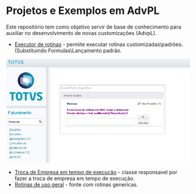 # Projetos e Exemplos em AdvPL

Este repositório tem como objetivo servir de base de conhecimento para auxiliar no desenvolvimento de novas customizações (AdvpL).

- [Executor de rotinas](./util/LBROTINA.prw) - permite executar rotinas customizadas\padrões. (Substituindo Formulas\Lançamento padrão.

![LbRotina](./Resource/LbRotina.png)


- [Troca de Empresa em tempo de execução](./util/LBNEWEMP.prw) - classe responsavel por fazer a troca de empresa em tempo de execução.
- [Rotinas de uso geral](./util/LBXFUN.prw) - fonte com rotinas genericas.

